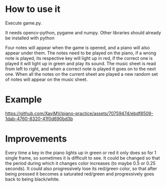 # How to use it

Execute game.py.

It needs opencv-python, pygame and numpy. Other libraries should already be installed with python

Four notes will appear when the game is opened, and a piano will also appear under them. The notes need to be played on the piano, if a wrong note is played, its respective key will light up in red, if the correct one is played it will light up in green and play its sound. The music sheet is read from left to right, and when a correct note is played it goes on to the next one. When all the notes on the current sheet are played a new random set of notes will appear on the music sheet.

# Example

https://github.com/XaviMV/piano-practice/assets/70759474/ebdf8509-1dab-4760-8320-41f0d690bd3b

# Improvements

Every time a key in the piano lights up in green or red it only does so for 1 single frame, so sometimes it is difficult to see. It could be changed so that the period during which it changes color increases (to maybe 0.5 or 0.25 seconds). It could also progressively lose its red/green color, so that after being pressed it becomes a saturated red/green and progressively goes back to being black/white.
